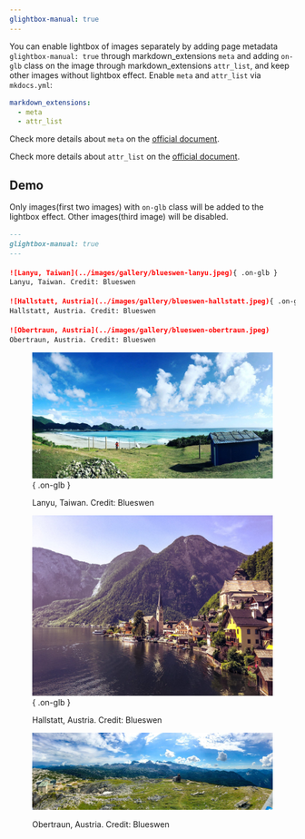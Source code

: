 ```yaml
---
glightbox-manual: true
---
```


You can enable lightbox of images separately by adding page metadata ```glightbox-manual: true``` through markdown_extensions ```meta``` and adding ```on-glb``` class on the image through markdown_extensions ```attr_list```, and keep other images without lightbox effect. Enable ```meta``` and ```attr_list``` via ```mkdocs.yml```:

```yaml
markdown_extensions:
  - meta
  - attr_list
```

Check more details about ```meta``` on the [official document](https://python-markdown.github.io/extensions/meta_data/).

Check more details about ```attr_list``` on the [official document](https://python-markdown.github.io/extensions/attr_list/).

## Demo

Only images(first two images) with ```on-glb``` class will be added to the lightbox effect. Other images(third image) will be disabled.

```markdown
---
glightbox-manual: true
---

![Lanyu, Taiwan](../images/gallery/blueswen-lanyu.jpeg){ .on-glb } 
Lanyu, Taiwan. Credit: Blueswen

![Hallstatt, Austria](../images/gallery/blueswen-hallstatt.jpeg){ .on-glb } 
Hallstatt, Austria. Credit: Blueswen

![Obertraun, Austria](../images/gallery/blueswen-obertraun.jpeg)
Obertraun, Austria. Credit: Blueswen
```
<figure markdown>

![Lanyu, Taiwan](../images/gallery/blueswen-lanyu.jpeg){ .on-glb } 

<figcaption>Lanyu, Taiwan. Credit: Blueswen</figcaption>
</figure>

<figure markdown>

![Hallstatt, Austria](../images/gallery/blueswen-hallstatt.jpeg){ .on-glb } 

<figcaption>Hallstatt, Austria. Credit: Blueswen</figcaption>
</figure>

<figure markdown>

![Obertraun, Austria](../images/gallery/blueswen-obertraun.jpeg) 

<figcaption>Obertraun, Austria. Credit: Blueswen</figcaption>
</figure>
